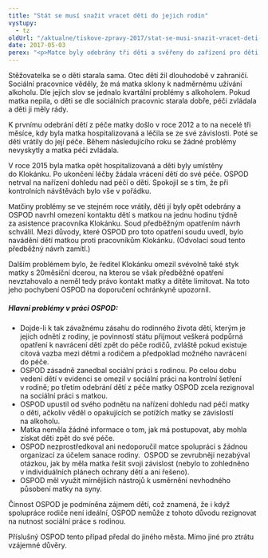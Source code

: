 ```yaml
---
title: "Stát se musí snažit vracet děti do jejich rodin"
vystupy:
  - tz
oldUrl: "/aktualne/tiskove-zpravy-2017/stat-se-musi-snazit-vracet-deti-do-jejich-rodin"
date: 2017-05-03
perex: "<p>Matce byly odebrány tři děti a svěřeny do zařízení pro děti vyžadující okamžitou pomoc. Chtěla se o své děti nadále starat, ale nevěděla, co přesně po ní orgán sociálně-právní ochrany dětí (OSPOD) požaduje; co musí udělat, aby jí byly děti vráceny. Obrátila se na veřejnou ochránkyni práv. Během šetření jsme na straně práce OSPOD zjistili několik závažných pochybení, především nedostatečnou sociální práci s matkou s cílem vrátit děti zpátky do rodiny. </p>"
---
```


<!-- imported from the old website -->

<p>Stěžovatelka se o děti starala sama. Otec dětí žil dlouhodobě v zahraničí. Sociální pracovnice věděly, že má matka sklony k nadměrnému užívání alkoholu. Dle jejích slov se jednalo kvartální problémy s alkoholem. Pokud matka nepila, o děti se dle sociálních pracovnic starala dobře, péči zvládala a děti ji měly rády. </p> <p>K prvnímu odebrání dětí z péče matky došlo v roce 2012 a to na necelé tři měsíce, kdy byla matka hospitalizovaná a léčila se ze své závislosti. Poté se děti vrátily do její péče. Během následujícího roku se žádné problémy nevyskytly a matka péči zvládala. </p> <p>V roce 2015 byla matka opět hospitalizovaná a děti byly umístěny do Klokánku. Po ukončení léčby žádala vrácení dětí do své péče. OSPOD netrval na nařízení dohledu nad péčí o děti. Spokojil se s tím, že při kontrolních návštěvách bylo vše v pořádku. </p> <p><span style="font-family: Calibri, sans-serif; font-size: 11pt;">Matčiny
problémy se ve stejném roce vrátily, děti jí byly opět odebrány</span> a OSPOD navrhl omezení kontaktu dětí s matkou na jednu hodinu týdně za asistence pracovníka Klokánku. Soud předběžným opatřením návrh schválil. Mezi důvody, které OSPOD pro toto opatření soudu uvedl, bylo navádění dětí matkou proti pracovníkům Klokánku. (Odvolací soud tento předběžný návrh zamítl.)</p> <p>Dalším problémem bylo, že ředitel Klokánku omezil svévolně také styk matky s 20měsíční dcerou, na kterou se však předběžné opatření nevztahovalo a neměl tedy právo kontakt matky a dítěte limitovat. Na toto jeho pochybení OSPOD na doporučení ochránkyně upozornil. </p> <h5>Hlavní problémy v práci OSPOD:</h5> <p></p><ul><li>Dojde-li k tak závažnému zásahu do rodinného života dětí, kterým je jejich odnětí z rodiny, je povinností státu přijmout veškerá podpůrná opatření k navrácení dětí zpět do péče rodičů, zvláště pokud existuje citová vazba mezi dětmi a rodičem a předpoklad možného navrácení do péče.</li><li>OSPOD zásadně zanedbal sociální práci s rodinou. Po celou dobu vedení dětí v evidenci se omezil v sociální práci na kontrolní šetření v rodině; po třetím odebrání dětí z péče matky OSPOD zcela rezignoval na sociální práci s matkou.</li><li>OSPOD upustil od svého podnětu na nařízení dohledu nad péčí matky o děti, ačkoliv věděl o opakujících se potížích matky se závislostí na alkoholu.</li><li>Matka neměla žádné informace o tom, jak má postupovat, aby mohla získat děti zpět do své péče.</li><li>OSPOD nezprostředkoval ani nedoporučil matce spolupráci s žádnou organizací za účelem sanace rodiny.  OSPOD se zevrubněji nezabýval otázkou, jak by měla matka řešit svoji závislost (nebylo to zohledněno v individuálních plánech ochrany dětí a ani řešeno).</li><li>OSPOD měl využít mírnějších nástrojů k usměrnění nevhodného působení matky na syny.</li></ul><p></p> <p>Činnost OSPOD je podmíněna zájmem dětí, což znamená, že i když spolupráce rodiče není ideální, OSPOD nemůže z tohoto důvodu rezignovat na nutnost sociální práce s rodinou. </p> <p>Příslušný OSPOD tento případ předal do jiného města. Mimo jiné pro ztrátu vzájemné důvěry. </p>
